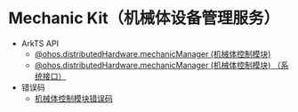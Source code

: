 # Mechanic Kit（机械体设备管理服务）<!--mechanic-api-->

- ArkTS API<!--mechanic-arkts-->
  - [@ohos.distributedHardware.mechanicManager (机械体控制模块)](js-apis-mechanicManager.md)
  <!--Del-->
  - [@ohos.distributedHardware.mechanicManager (机械体控制模块) （系统接口）](js-apis-mechanicManager-sys.md)
  <!--DelEnd-->
- 错误码<!--mechanic-arkts-errcode-->
  - [机械体控制模块错误码](errorcode-mechanic.md)
  